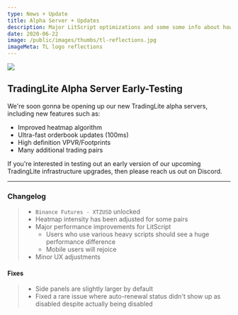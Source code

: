 ```yaml
---
type: News + Update
title: Alpha Server + Updates
description: Major LitScript optimizations and some some info about how you can help us test our next big infrastructure upgrades
date: 2020-06-22
image: /public/images/thumbs/tl-reflections.jpg
imageMeta: TL logo reflections
---
```


![](/public/images/thumbs/tl-reflections.jpg)

## TradingLite Alpha Server Early-Testing

We're soon gonna be opening up our new TradingLite alpha servers, including new features such as:
* Improved heatmap algorithm
* Ultra-fast orderbook updates (100ms)
* High definition VPVR/Footprints
* Many additional trading pairs

If you're interested in testing out an early version of our upcoming TradingLite infrastructure upgrades, then please reach us out on Discord.

---

### Changelog

> - `Binance Futures - XTZUSD` unlocked
> - Heatmap intensity has been adjusted for some pairs 
> - Major performance improvements for LitScript
>   - Users who use various heavy scripts should see a huge performance difference
>   - Mobile users will rejoice
> - Minor UX adjustments

#### Fixes

<div class="changelog-fix">

> - Side panels are slightly larger by default
> - Fixed a rare issue where auto-renewal status didn't show up as disabled despite actually being disabled

</div>
